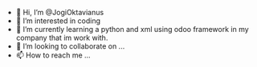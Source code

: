 - 👋 Hi, I’m @JogiOktavianus
- 👀 I’m interested in coding
- 🌱 I’m currently learning a python and xml using odoo framework in my company that im work with.
- 💞️ I’m looking to collaborate on ...
- 📫 How to reach me ...

<!---
JogiOktavianus/JogiOktavianus is a ✨ special ✨ repository because its `README.md` (this file) appears on your GitHub profile.
You can click the Preview link to take a look at your changes.
--->
